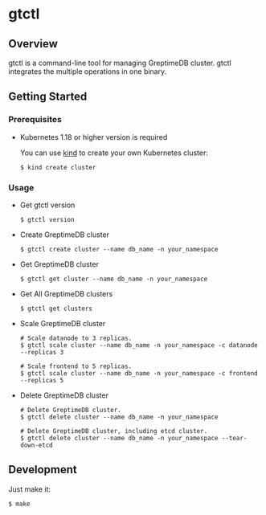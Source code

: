 # gtctl

## Overview

gtctl is a command-line tool for managing GreptimeDB cluster. gtctl integrates the multiple operations in one binary.

## Getting Started

### Prerequisites

- Kubernetes 1.18 or higher version is required

  You can use [kind](https://kind.sigs.k8s.io/) to create your own Kubernetes cluster:

  ```
  $ kind create cluster
  ```
### Usage
- Get gtctl version

  ```
  $ gtctl version
  ```

- Create GreptimeDB cluster

  ```
  $ gtctl create cluster --name db_name -n your_namespace
  ```

- Get GreptimeDB cluster

  ```
  $ gtctl get cluster --name db_name -n your_namespace
  ```

- Get All GreptimeDB clusters

  ```
  $ gtctl get clusters
  ```

- Scale GreptimeDB cluster

  ```
  # Scale datanode to 3 replicas.
  $ gtctl scale cluster --name db_name -n your_namespace -c datanode --replicas 3
  
  # Scale frontend to 5 replicas.
  $ gtctl scale cluster --name db_name -n your_namespace -c frontend --replicas 5
  ```
  
- Delete GreptimeDB cluster

  ```
  # Delete GreptimeDB cluster.
  $ gtctl delete cluster --name db_name -n your_namespace
  
  # Delete GreptimeDB cluster, including etcd cluster.
  $ gtctl delete cluster --name db_name -n your_namespace --tear-down-etcd
  ```

## Development

Just make it:

```
$ make
```
